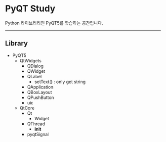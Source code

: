 ﻿# PyQT Study

Python 라이브러리인 PyQT5를 학습하는 공간입니다.

---

## Library

* PyQT5
    - QtWidgets
        - QDialog
        - QWidget
        - QLabel
            - setText() : only get string
        - QApplication
        - QBoxLayout
        - QPushButton
        - uic
    - QtCore
        - Qt
            - Widget
        - QThread
            - __init__
        - pyqtSignal